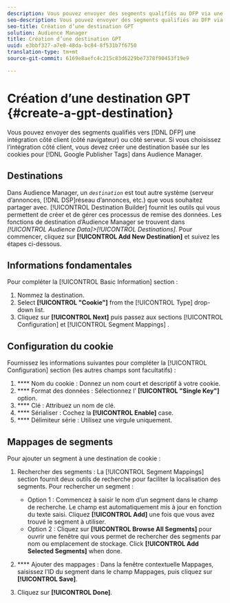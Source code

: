 ```yaml
---
description: Vous pouvez envoyer des segments qualifiés au DFP via une intégration côté client (côté navigateur) ou une intégration côté serveur. Si vous choisissez l’intégration côté client, vous devez créer une destination basée sur les cookies pour les balises Google Publisher dans Audience Manager.
seo-description: Vous pouvez envoyer des segments qualifiés au DFP via une intégration côté client (côté navigateur) ou une intégration côté serveur. Si vous choisissez l’intégration côté client, vous devez créer une destination basée sur les cookies pour les balises Google Publisher dans Audience Manager.
seo-title: Création d’une destination GPT
solution: Audience Manager
title: Création d’une destination GPT
uuid: e3bbf327-a7e0-48da-bc84-8f531b7f6750
translation-type: tm+mt
source-git-commit: 6169e8aefc4c215c83d6229be7378f90453f19e9

---
```



# Création d’une destination GPT {#create-a-gpt-destination}

Vous pouvez envoyer des segments qualifiés vers [!DNL DFP] une intégration côté client (côté navigateur) ou côté serveur. Si vous choisissez l’intégration côté client, vous devez créer une destination basée sur les cookies pour [!DNL Google Publisher Tags] dans Audience Manager.

## Destinations

Dans Audience Manager, un *`destination`* est tout autre système (serveur d’annonces, [!DNL DSP]réseau d’annonces, etc.) que vous souhaitez partager avec. [!UICONTROL Destination Builder] fournit les outils qui vous permettent de créer et de gérer ces processus de remise des données. Les fonctions de destination d’Audience Manager se trouvent dans *[!UICONTROL Audience Data]&gt;[!UICONTROL Destinations]*. Pour commencer, cliquez sur **[!UICONTROL Add New Destination]** et suivez les étapes ci-dessous.

## Informations fondamentales

Pour compléter la [!UICONTROL Basic Information] section :

1. Nommez la destination.
1. Select **[!UICONTROL "Cookie"]** from the [!UICONTROL Type] drop-down list.
1. Cliquez sur **[!UICONTROL Next]** puis passez aux sections [!UICONTROL Configuration] et [!UICONTROL Segment Mappings] .

## Configuration du cookie

Fournissez les informations suivantes pour compléter la [!UICONTROL Configuration] section (les autres champs sont facultatifs) :

1. **** Nom du cookie : Donnez un nom court et descriptif à votre cookie.
1. **** Format des données : Sélectionnez l’ **[!UICONTROL "Single Key"]** option.
1. **** Clé : Attribuez un nom de clé.
1. **** Sérialiser : Cochez la **[!UICONTROL Enable]** case.
1. **** Délimiteur série : Utilisez une virgule uniquement.

##  Mappages de segments

Pour ajouter un segment à une destination de cookie :

1. Rechercher des segments : La [!UICONTROL Segment Mappings] section fournit deux outils de recherche pour faciliter la localisation des segments. Pour rechercher un segment :

   * Option 1 : Commencez à saisir le nom d’un segment dans le champ de recherche. Le champ est automatiquement mis à jour en fonction du texte saisi. Cliquez **[!UICONTROL Add]** une fois que vous avez trouvé le segment à utiliser.
   * Option 2 : Cliquez sur **[!UICONTROL Browse All Segments]** pour ouvrir une fenêtre qui vous permet de rechercher des segments par nom ou emplacement de stockage. Click **[!UICONTROL Add Selected Segments]** when done.

1. **** Ajouter des mappages : Dans la fenêtre contextuelle Mappages, saisissez l’ID du segment dans le champ Mappages, puis cliquez sur **[!UICONTROL Save]**.

1. Cliquez sur **[!UICONTROL Done]**.